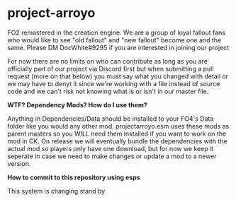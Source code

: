 # project-arroyo
FO2 remastered in the creation engine. We are a group of loyal fallout fans who would like to see "old fallout" and "new fallout" become one and the same. Please DM DocWhite#9295 if you are interested in joining our project

For now there are no limits on who can contribute as long as you are officially part of our project via Discord first but when submitting a pull request (more on that below) you must say what you changed with detail or we may have to denyt it since we're working with a file instead of source code and we can't risk not knowing what is or isn't in our master file.

**WTF? Dependency Mods? How do I use them?**

Anything in Dependencies/Data should be installed to your FO4's Data folder like you would any other mod. projectarroyo.esm uses these mods as parent masters so you WILL need them installed if you want to work on the mod in CK. On release we will eventually bundle the dependencies with the actual mod so players only have one download, but for now we keep it seperate in case we need to make changes or update a mod to a newer version.

**How to commit to this repository using esps**

This system is changing stand by



